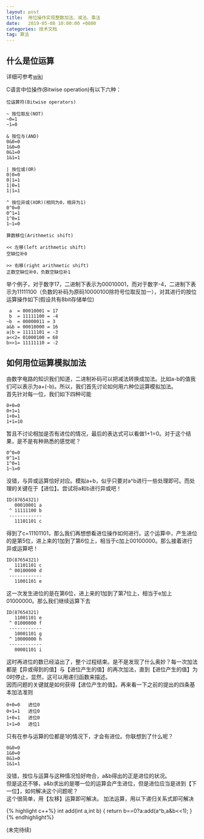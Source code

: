```yaml
---
layout: post
title:  用位操作实现整数加法、减法、乘法
date:   2019-05-08 10:00:00 +0800
categories: 技术文档
tag: 算法
---
```

什么是位运算
-------------------
详细可参考[wiki](https://en.wikipedia.org/wiki/Bitwise_operation)  

C语言中位操作(Bitwise operation)有以下六种：

	位运算符(Bitwise operators)

    ~ 按位取反(NOT)
	~0=1
	~1=0

	& 按位与(AND)
	0&0=0
	1&0=0
	0&1=0
	1&1=1

	| 按位或(OR)
	0|0=0
	0|1=1
	1|0=1
	1|1=1

	^ 按位异或(XOR)(相同为0，相异为1)
	0^0=0
	0^1=1
	1^0=1
	1~1=0

	算数移位(Arithmetic shift)

	<< 左移(left arithmetic shift)
	空缺位补0

	>> 右移(right arithmetic shift)
	正数空缺位补0，负数空缺位补1

举个例子，对于数字17，二进制下表示为00010001，而对于数字-4，二进制下表示为11111100（负数的补码为原码10000100除符号位取反加一），对其进行的按位运算操作如下(假设共有8bit存储单位)

     a  = 00010001 = 17
	 b  = 11111100 = -4
	~b  = 00000011 = 3
	a&b = 00010000 = 16
	a|b = 11111101 = -3
	a<<2= 01000100 = 68
	b>>1= 11111110 = -2

如何用位运算模拟加法
-------------------
由数字电路的知识我们知道，二进制补码可以把减法转换成加法。比如a-b的值我们可以表示为a+(-b)。所以，我们首先讨论如何用六种位运算模拟加法。  
首先针对每一位，我们如下四种可能

	0+0=0
	0+1=1
	1+0=1
	1+1=10

暂且不讨论相加是否有进位的情况，最后的表达式可以看做1+1=0。对于这个结果，是不是有种熟悉的感觉呢？

	0^0=0
	0^1=1
	1^0=1
	1~1=0

没错，与异或运算恰好对应。模拟a+b，似乎只要对a^b进行一些处理即可。而处理的关键在于【进位】。尝试将a和b进行异或吧！

	ID(87654321)
	   00010001 a
	 ^ 11111100 b
	 ------------
	   11101101 c

得到了c=11101101，那么我们再想想看进位操作如何进行。这个运算中，产生进位的是第5位，进上来的1加到了第6位上，相当于c加上00100000。那么接着进行异或运算吧！

	ID(87654321)
	   11101101 c
	 ^ 00100000 d
	 ------------
	   11001101 e

这一次发生进位的是在第6位，进上来的1加到了第7位上，相当于e加上01000000。那么我们继续运算下去

	ID(87654321)
	   11001101 e
	 ^ 01000000 f
	 ------------
	   10001101 g
	 ^ 10000000 h
	 ------------
	   00001101 i

这时再进位的数已经溢出了，整个过程结束。是不是发现了什么奥妙？每一次加法都是【异或得到的值】与【进位产生的值】的再次加法，直到【进位产生的值】为0时停止，显然，这可以用递归函数来描述。  
因而问题的关键就是如何获得【进位产生的值】。再来看一下之前的提出的四条基本加法准则

	0+0=0	进位0
	0+1=1	进位0
	1+0=1	进位0
	1+1=0	进位1

只有在参与运算的位都是1的情况下，才会有进位。你联想到了什么呢？

	0&0=0
	1&0=0
	0&1=0
	1&1=1

没错，按位与运算与这种情况恰好吻合，a&b得出的正是进位的状况。  
但是这还不够，a&b求出的是哪一位的运算会产生进位，但是进位应当是进到【下一位】，如何解决这个问题呢？  
这个很简单，用【左移】运算即可解决。
加法运算，用以下递归关系式即可解决

{% highlight c++%}
int add(int a,int b)
{
	return b==0?a:add(a^b,a&b<<1);
}    
{% endhighlight%}

(未完待续)